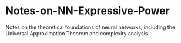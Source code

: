 # Notes-on-NN-Expressive-Power
Notes on the theoretical foundations of neural networks, including the Universal Approximation Theorem and complexity analysis.
